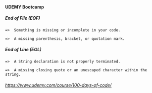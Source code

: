 #### UDEMY Bootcamp


##### End of File (EOF) 

    =>  Something is missing or incomplete in your code.
    
    =>  A missing parenthesis, bracket, or quotation mark.

##### End of Line (EOL)

    =>  A String declaration is not properly terminated.

    =>  A missing closing quote or an unescaped character within the string.


######  https://www.udemy.com/course/100-days-of-code/
